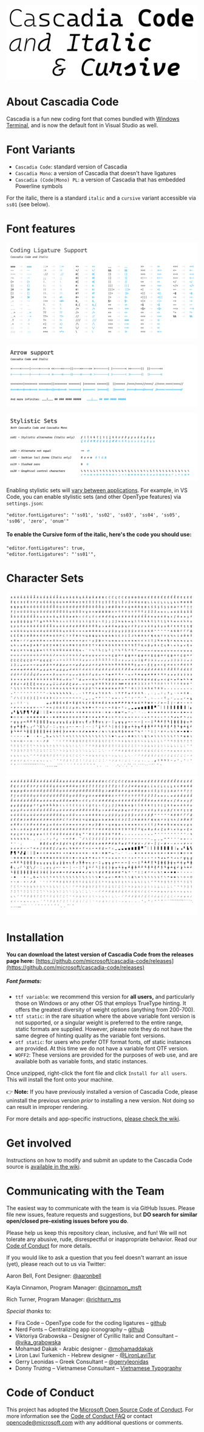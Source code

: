 ![Cascadia Code](images/cascadia-code.png)

# About Cascadia Code
Cascadia is a fun new coding font that comes bundled with [Windows Terminal](https://github.com/microsoft/terminal), and is now the default font in Visual Studio as well. 

# Font Variants
-  `Cascadia Code`: standard version of Cascadia
-  `Cascadia Mono`: a version of Cascadia that doesn't have ligatures
-  `Cascadia (Code|Mono) PL`: a version of Cascadia that has embedded Powerline symbols

For the italic, there is a standard `italic` and a `cursive` variant accessible via `ss01` (see below). 

# Font features
![Coding Ligatures](images/ligatures.png)

![Arrow Support](images/arrow_support.png)

![Stylistic Sets](images/stylistic_set.png)

Enabling stylistic sets will [vary between applications](https://github.com/tonsky/FiraCode/wiki/How-to-enable-stylistic-sets). For example, in VS Code, you can enable stylistic sets (and other OpenType features) via `settings.json`:

```
"editor.fontLigatures": "'ss01', 'ss02', 'ss03', 'ss04', 'ss05', 'ss06', 'zero', 'onum'"
```

#### To enable the Cursive form of the italic, here's the code you should use:
```
"editor.fontLigatures": true,
"editor.fontLigatures": "'ss01'",
```

# Character Sets
![Cascadia Code](images/cascadia-code-characters.png)
![Cascadia Code Italic](images/cascadia-code-italic-characters.png)

# Installation

**You can download the latest version of Cascadia Code from the releases page here:** [https://github.com/microsoft/cascadia-code/releases](https://github.com/microsoft/cascadia-code/releases)

##### Font formats:

- `ttf variable`: we recommend this version for **all users,** and particularly those on Windows or any other OS that employs TrueType hinting. It offers the greatest diversity of weight options (anything from 200-700).
- `ttf static`: in the rare situation where the above variable font version is not supported, or a singular weight is preferred to the entire range, static formats are supplied. However, please note they do not have the same degree of hinting quality as the variable font versions.
- `otf static`: for users who prefer OTF format fonts, otf static instances are provided. At this time we do not have a variable font OTF version. 
- `WOFF2`: These versions are provided for the purposes of web use, and are available both as variable fonts, and static instances. 

Once unzipped, right-click the font file and click `Install for all users`. This will install the font onto your machine. 

👉 **Note:** If you have previously installed a version of Cascadia Code, please uninstall the previous version *prior* to installing a new version. Not doing so can result in improper rendering. 

For more details and app-specific instructions, [please check the wiki](https://github.com/microsoft/cascadia-code/wiki/Installing-Cascadia-Code). 

# Get involved
Instructions on how to modify and submit an update to the Cascadia Code source is [available in the wiki](https://github.com/microsoft/cascadia-code/wiki/Modifying-Cascadia-Code).


# Communicating with the Team

The easiest way to communicate with the team is via GitHub Issues. Please file new issues, feature requests and suggestions, but **DO search for similar open/closed pre-existing issues before you do**.

Please help us keep this repository clean, inclusive, and fun! We will not tolerate any abusive, rude, disrespectful or inappropriate behavior. Read our [Code of Conduct](https://opensource.microsoft.com/codeofconduct/) for more details.

If you would like to ask a question that you feel doesn't warrant an issue (yet), please reach out to us via Twitter:

Aaron Bell, Font Designer: [@aaronbell](https://twitter.com/aaronbell)

Kayla Cinnamon, Program Manager: [@cinnamon_msft](https://twitter.com/cinnamon_msft)

Rich Turner, Program Manager: [@richturn_ms](https://twitter.com/richturn_ms)

_Special thanks_ to:
- Fira Code – OpenType code for the coding ligatures – [github](https://github.com/tonsky/FiraCode)
- Nerd Fonts – Centralizing app iconography – [github](https://github.com/ryanoasis/nerd-fonts)
- Viktoriya Grabowska – Designer of Cyrillic Italic and Consultant – [@vika_grabowska](https://twitter.com/vika_grabowska)
- Mohamad Dakak - Arabic designer - [@mohamaddakak](https://twitter.com/mohamaddakak)
- Liron Lavi Turkenich - Hebrew designer - [@LironLaviTur](https://twitter.com/LironLaviTur)
- Gerry Leonidas – Greek Consultant – [@gerryleonidas](https://twitter.com/gerryleonidas)
- Donny Trương – Vietnamese Consultant – [Vietnamese Typography](https://vietnamesetypography.com)

# Code of Conduct

This project has adopted the [Microsoft Open Source Code of Conduct](https://opensource.microsoft.com/codeofconduct/). For more information see the [Code of Conduct FAQ](https://opensource.microsoft.com/codeofconduct/faq/)
or contact [opencode@microsoft.com](mailto:opencode@microsoft.com) with any additional questions or comments.
